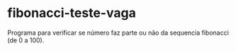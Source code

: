 # fibonacci-teste-vaga
Programa para verificar se número faz parte ou não da sequencia fibonacci (de 0 a 100).
